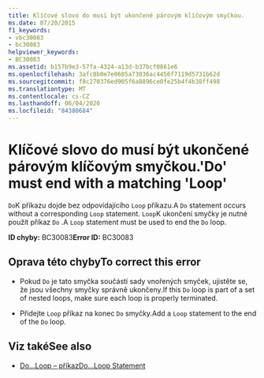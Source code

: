 ```yaml
---
title: Klíčové slovo do musí být ukončené párovým klíčovým smyčkou.
ms.date: 07/20/2015
f1_keywords:
- vbc30083
- bc30083
helpviewer_keywords:
- BC30083
ms.assetid: b157b9e3-57fa-4324-a13d-b37bcf0861e6
ms.openlocfilehash: 3afc8b0e7e0685a73036ac4456f7119d5731b62d
ms.sourcegitcommit: f8c270376ed905f6a8896ce0fe25b4f4b38ff498
ms.translationtype: MT
ms.contentlocale: cs-CZ
ms.lasthandoff: 06/04/2020
ms.locfileid: "84380684"
---
```

# <a name="do-must-end-with-a-matching-loop"></a><span data-ttu-id="d0f4a-102">Klíčové slovo do musí být ukončené párovým klíčovým smyčkou.</span><span class="sxs-lookup"><span data-stu-id="d0f4a-102">'Do' must end with a matching 'Loop'</span></span>
<span data-ttu-id="d0f4a-103">`Do`K příkazu dojde bez odpovídajícího `Loop` příkazu.</span><span class="sxs-lookup"><span data-stu-id="d0f4a-103">A `Do` statement occurs without a corresponding `Loop` statement.</span></span> <span data-ttu-id="d0f4a-104">`Loop`K ukončení smyčky je nutné použít příkaz `Do` .</span><span class="sxs-lookup"><span data-stu-id="d0f4a-104">A `Loop` statement must be used to end the `Do` loop.</span></span>  
  
 <span data-ttu-id="d0f4a-105">**ID chyby:** BC30083</span><span class="sxs-lookup"><span data-stu-id="d0f4a-105">**Error ID:** BC30083</span></span>  
  
## <a name="to-correct-this-error"></a><span data-ttu-id="d0f4a-106">Oprava této chyby</span><span class="sxs-lookup"><span data-stu-id="d0f4a-106">To correct this error</span></span>  
  
- <span data-ttu-id="d0f4a-107">Pokud `Do` je tato smyčka součástí sady vnořených smyček, ujistěte se, že jsou všechny smyčky správně ukončeny.</span><span class="sxs-lookup"><span data-stu-id="d0f4a-107">If this `Do` loop is part of a set of nested loops, make sure each loop is properly terminated.</span></span>  
  
- <span data-ttu-id="d0f4a-108">Přidejte `Loop` příkaz na konec `Do` smyčky.</span><span class="sxs-lookup"><span data-stu-id="d0f4a-108">Add a `Loop` statement to the end of the `Do` loop.</span></span>  
  
## <a name="see-also"></a><span data-ttu-id="d0f4a-109">Viz také</span><span class="sxs-lookup"><span data-stu-id="d0f4a-109">See also</span></span>

- [<span data-ttu-id="d0f4a-110">Do...Loop – příkaz</span><span class="sxs-lookup"><span data-stu-id="d0f4a-110">Do...Loop Statement</span></span>](../language-reference/statements/do-loop-statement.md)
